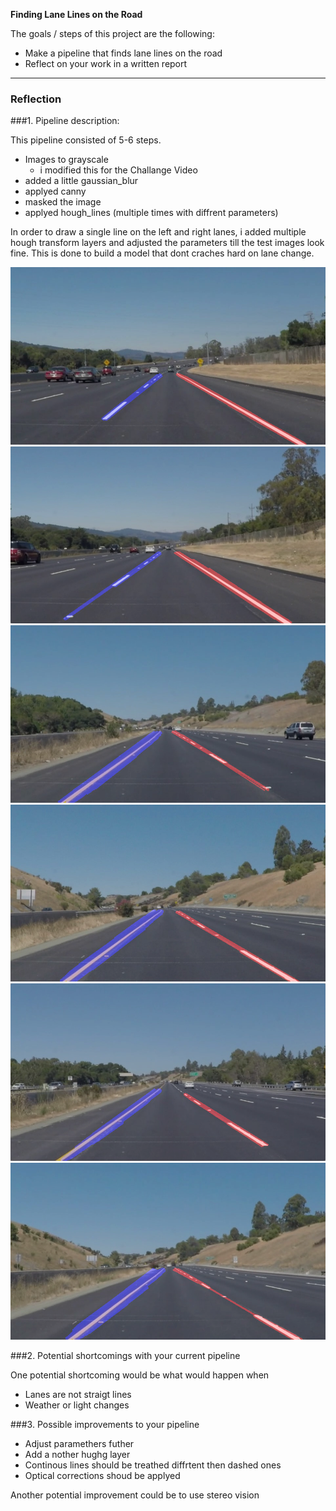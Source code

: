 
**Finding Lane Lines on the Road**

The goals / steps of this project are the following:

* Make a pipeline that finds lane lines on the road
* Reflect on your work in a written report


[//]: # (Image References)

[image1]: ./test_images_output/solidWhiteCurve.jpg     "solidWhiteCurve"   
[image2]: ./test_images_output/solidWhiteRight.jpg     "solidWhiteRight"
[image3]: ./test_images_output/solidYellowCurve.jpg    "solidYellowCurve" 
[image4]: ./test_images_output/solidYellowCurve2.jpg   "solidYellowCurve2"  
[image5]: ./test_images_output/solidYellowLeft.jpg     "solidYellowLeft"
[image6]: ./test_images_output/whiteCarLaneSwitch.jpg  "whiteCarLaneSwitch"

---

### Reflection

###1. Pipeline description:

This pipeline consisted of 5-6 steps. 

- Images to grayscale 
  + i modified this for the Challange Video 
- added a little gaussian_blur
- applyed canny
- masked the image
- applyed hough_lines (multiple times with diffrent parameters)

In order to draw a single line on the left and right lanes, i added multiple hough transform layers and adjusted the parameters till the test images look fine. This is done to build a model that dont craches hard on lane change.

![alt text][image1]
![alt text][image2]
![alt text][image3]
![alt text][image4]
![alt text][image5]
![alt text][image6]


###2. Potential shortcomings with your current pipeline


One potential shortcoming would be what would happen when 

- Lanes are not straigt lines
- Weather or light changes

###3. Possible improvements to your pipeline

- Adjust paramethers futher
- Add a nother hughg layer
- Continous lines should be treathed diffrtent then dashed ones
- Optical corrections shoud be applyed

Another potential improvement could be to use stereo vision